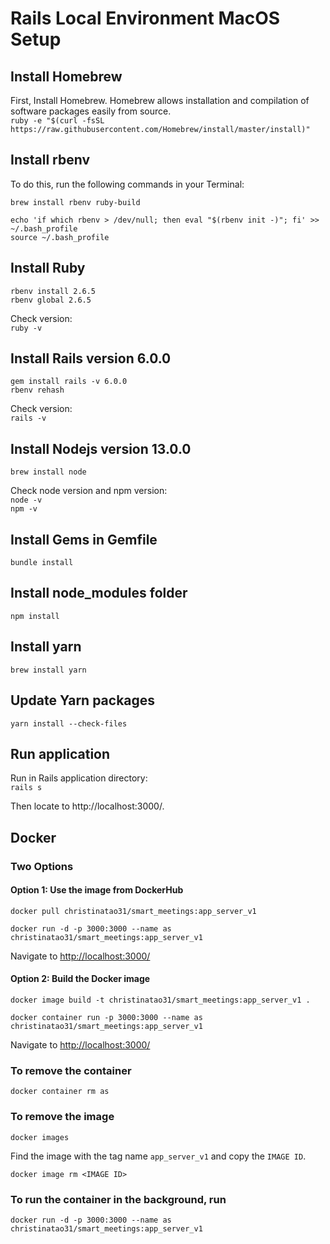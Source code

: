# Rails Local Environment MacOS Setup

## Install Homebrew

First, Install Homebrew. Homebrew allows installation and compilation of software packages easily from source.  
`ruby -e "$(curl -fsSL https://raw.githubusercontent.com/Homebrew/install/master/install)"` 

## Install rbenv
To do this, run the following commands in your Terminal:

`brew install rbenv ruby-build`
```
echo 'if which rbenv > /dev/null; then eval "$(rbenv init -)"; fi' >> ~/.bash_profile
source ~/.bash_profile
```

## Install Ruby

`rbenv install 2.6.5`  
`rbenv global 2.6.5`  

Check version:  
`ruby -v`

## Install Rails version 6.0.0

`gem install rails -v 6.0.0`  
`rbenv rehash`  

Check version:  
`rails -v`

## Install Nodejs version 13.0.0

`brew install node`  

Check node version and npm version:  
`node -v`  
`npm -v`

## Install Gems in Gemfile

`bundle install`

## Install node_modules folder

`npm install`

## Install yarn

`brew install yarn`

## Update Yarn packages

`yarn install --check-files`

## Run application

Run in Rails application directory:  
`rails s`

Then locate to http://localhost:3000/.

## Docker

### Two Options

#### Option 1: Use the image from DockerHub

`docker pull christinatao31/smart_meetings:app_server_v1`

`docker run -d -p 3000:3000 --name as christinatao31/smart_meetings:app_server_v1`

Navigate to <http://localhost:3000/>

#### Option 2: Build the Docker image

`docker image build -t christinatao31/smart_meetings:app_server_v1 .`

`docker container run -p 3000:3000 --name as christinatao31/smart_meetings:app_server_v1`

Navigate to <http://localhost:3000/>


### To remove the container

`docker container rm as`

### To remove the image

`docker images`

Find the image with the tag name `app_server_v1` and copy the `IMAGE ID`.

`docker image rm <IMAGE ID>`

### To run the container in the background, run

`docker run -d -p 3000:3000 --name as christinatao31/smart_meetings:app_server_v1`
